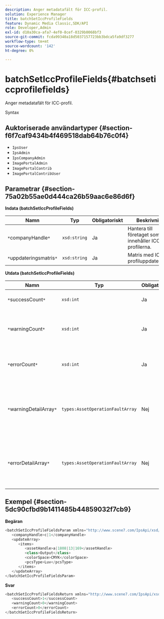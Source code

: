 ```yaml
---
description: Anger metadatafält för ICC-profil.
solution: Experience Manager
title: batchSetIccProfileFields
feature: Dynamic Media Classic,SDK/API
role: Developer,Admin
exl-id: d10a30ca-afa7-4ef0-8cef-0329b0068bf3
source-git-commit: fcda99340a18d5037157723bb3bdca5fa9df3277
workflow-type: tm+mt
source-wordcount: '142'
ht-degree: 0%

---
```


# batchSetIccProfileFields{#batchseticcprofilefields}

Anger metadatafält för ICC-profil.

Syntax

## Auktoriserade användartyper {#section-f6f7caf9434b4f469518dab64b76c0f4}

* `IpsUser`
* `IpsAdmin`
* `IpsCompanyAdmin`
* `ImagePortalAdmin`
* `ImagePortalContrib`
* `ImagePortalContribUser`

## Parametrar {#section-75a02b55ae0d444ca26b59aac6e86d6f}

**Indata (batchSetIccProfileFields)**

| Namn | Typ | Obligatoriskt | Beskrivning |
|---|---|---|---|
| `*`companyHandle`*` | `xsd:string` | Ja | Hantera till företaget som innehåller ICC-profilerna. |
| `*`uppdateringsmatris`*` | `xsd:string` | Ja | Matris med ICC-profiluppdateringar. |

**Utdata (batchSetIccProfileFields)**

| Namn | Typ | Obligatoriskt | Beskrivning |
|---|---|---|---|
| `*`successCount`*` | `xsd:int` | Ja | Antalet ICC-profilfält som har angetts. |
| `*`warningCount`*` | `xsd:int` | Ja | Antalet varningar som genererades när åtgärden försökte ange ICC-profilfälten. |
| `*`errorCount`*` | `xsd:int` | Ja | Antalet fel som genererades när åtgärden försökte ange ICC-profilfält. |
| `*`warningDetailArray`*` | `types:AssetOperationFaultArray` | Nej | Arrayen med information som är associerad med resurserna som genererade varningar när åtgärden försökte tillämpa uppdateringarna. |
| `*`errorDetailArray`*` | `types:AssetOperationFaultArray` | Nej | Arrayen med information som är associerad med resurserna som genererade fel när åtgärden försökte tillämpa uppdateringarna. |

## Exempel {#section-5dc90cfbd9b1411485b44859032f7cb9}

**Begäran**

```java
<batchSetIccProfileFieldsParam xmlns="http://www.scene7.com/IpsApi/xsd/2009-07-31">
   <companyHandle>c|1</companyHandle>
   <updateArray>
      <items>
         <assetHandle>a|1808|13|169</assetHandle>
         <class>Output</class>
         <colorSpace>CMYK</colorSpace>
         <pcsType>Luv</pcsType>
      </items>
   </updateArray>
</batchSetIccProfileFieldsParam>
```

**Svar**

```java
<batchSetIccProfileFieldsReturn xmlns="http://www.scene7.com/IpsApi/xsd/2009-07-31">
   <successCount>1</successCount>
   <warningCount>0</warningCount>
   <errorCount>0</errorCount>
</batchSetIccProfileFieldsReturn>
```
